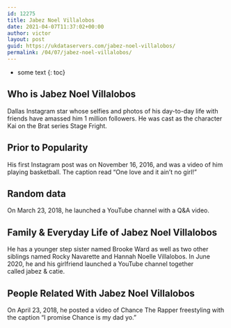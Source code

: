 ```yaml
---
id: 12275
title: Jabez Noel Villalobos
date: 2021-04-07T11:37:02+00:00
author: victor
layout: post
guid: https://ukdataservers.com/jabez-noel-villalobos/
permalink: /04/07/jabez-noel-villalobos/
---
```


* some text
{: toc}


## Who is Jabez Noel Villalobos



Dallas Instagram star whose selfies and photos of his day-to-day life with friends have amassed him 1 million followers. He was cast as the character Kai on the Brat series Stage Fright. 

                
                
                
## Prior to Popularity



His first Instagram post was on November 16, 2016, and was a video of him playing basketball. The caption read &#8220;One love and it ain&#8217;t no girl!&#8221; 

                
                
                
## Random data



On March 23, 2018, he launched a YouTube channel with a Q&A video. 

                
                
                
## Family & Everyday Life of Jabez Noel Villalobos



He has a younger step sister named Brooke Ward as well as two other siblings named Rocky Navarette and Hannah Noelle Villalobos. In June 2020, he and his girlfriend launched a YouTube channel together called jabez & catie.

                
                
                
## People Related With Jabez Noel Villalobos



On April 23, 2018, he posted a video of Chance The Rapper freestyling with the caption &#8220;I promise Chance is my dad yo.&#8221; 

                
              
            
          
          
          